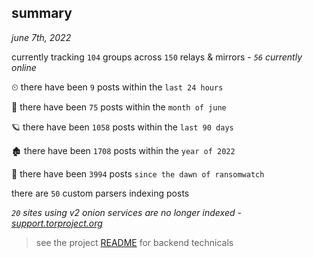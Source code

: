 
## summary
_june 7th, 2022_

currently tracking `104` groups across `150` relays & mirrors - _`56` currently online_

⏲ there have been `9` posts within the `last 24 hours`

🦈 there have been `75` posts within the `month of june`

🪐 there have been `1058` posts within the `last 90 days`

🏚 there have been `1708` posts within the `year of 2022`

🦕 there have been `3994` posts `since the dawn of ransomwatch`

there are `50` custom parsers indexing posts

_`20` sites using v2 onion services are no longer indexed - [support.torproject.org](https://support.torproject.org/onionservices/v2-deprecation/)_

> see the project [README](https://github.com/joshhighet/ransomwatch#ransomwatch--) for backend technicals
